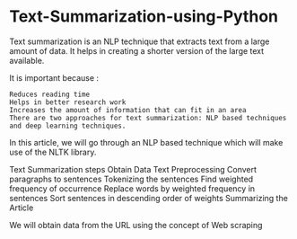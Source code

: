 # Text-Summarization-using-Python

Text summarization is an NLP technique that extracts text from a large amount of data. It helps in creating a shorter version of the large text available.

It is important because :

    Reduces reading time
    Helps in better research work
    Increases the amount of information that can fit in an area
    There are two approaches for text summarization: NLP based techniques and deep learning techniques.

In this article, we will go through an NLP based technique which will make use of the NLTK library.

Text Summarization steps
    Obtain Data
    Text Preprocessing
    Convert paragraphs to sentences
    Tokenizing the sentences
    Find weighted frequency of occurrence
    Replace words by weighted frequency in sentences
    Sort sentences in descending order of weights
    Summarizing the Article

We will obtain data from the URL using the concept of Web scraping

